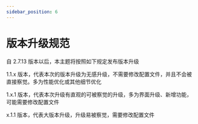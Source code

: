 ```yaml
---
sidebar_position: 6
---
```


# 版本升级规范

自 2.7.13 版本以后，本主题将按照如下规定发布版本升级

1.1.x 版本，代表本次的版本升级为无感升级，不需要修改配置文件，并且不会被直接察觉。多为性能优化或其他细节优化

1.x.1 版本，代表本次升级有直观的可被察觉的升级，多为界面升级、新增功能，可能需要修改配置文件

x.1.1 版本，代表大版本升级，升级易被察觉，需要修改配置文件
